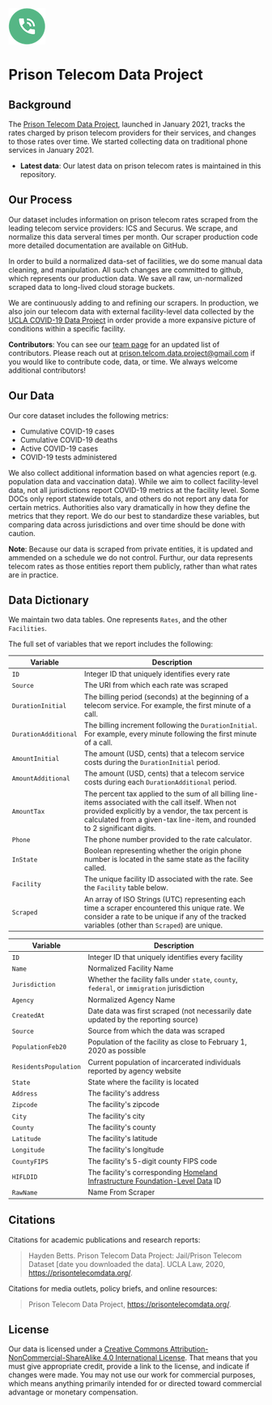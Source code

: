 
![logo](logo.png)

# Prison Telecom Data Project

## Background 
The [Prison Telecom Data Project](https://prisontelecomdata.org), launched in January 2021, tracks the rates charged by prison telecom providers for their services, and changes to those rates over time. We started collecting data on traditional phone services in January 2021.

* **Latest data**: Our latest data on prison telecom rates is maintained in this repository. 

## Our Process  
Our dataset includes information on prison telecom rates scraped from the leading telecom service providers: ICS and Securus. We scrape, and normalize this data serveral times per month. Our scraper production code more detailed documentation are available on GitHub. 

In order to build a normalized data-set of facilities, we do some manual data cleaning, and manipulation. All such changes are committed to github, which represents our production data. We save all raw, un-normalized scraped data to long-lived cloud storage buckets.

We are continuously adding to and refining our scrapers. In production, we also join our telecom data with external facility-level data collected by the [UCLA COVID-19 Data Project](https://github.com/uclalawcovid19behindbars/data) in order provide a more expansive picture of conditions within a specific facility.

**Contributors**: You can see our [team page](https://prisontelecomdata.org/team) for an updated list of contributors. Please reach out at prison.telcom.data.project@gmail.com if you would like to contribute code, data, or time. We always welcome additional contributors! 

## Our Data 
Our core dataset includes the following metrics:

* Cumulative COVID-19 cases 
* Cumulative COVID-19 deaths 
* Active COVID-19 cases 
* COVID-19 tests administered 

We also collect additional information based on what agencies report (e.g. population data and vaccination data). While we aim to collect facility-level data, not all jurisdictions report COVID-19 metrics at the facility level. Some DOCs only report statewide totals, and others do not report any data for certain metrics. Authorities also vary dramatically in how they define the metrics that they report. We do our best to standardize these variables, but comparing data across jurisdictions and over time should be done with caution. 

**Note**: Because our data is scraped from private entities, it is updated and ammended on a schedule we do not control. Furthur, our data represents telecom rates as those entities report them publicly, rather than what rates are in practice.

## Data Dictionary 
We maintain two data tables. One represents `Rates`, and the other `Facilities`.

The full set of variables that we report includes the following: 

| Variable               | Description                                                                                                                    |
|------------------------|--------------------------------------------------------------------------------------------------------------------------------|
| `ID`                   | Integer ID that uniquely identifies every rate                                                                                 |
| `Source`               | The URI from which each rate was scraped                                                                                       |
| `DurationInitial`      | The billing period (seconds) at the beginning of a telecom service. For example, the first minute of a call.                   |
| `DurationAdditional`   | The billing increment following the `DurationInitial`. For example, every minute following the first minute of a call.         |
| `AmountInitial`        | The amount (USD, cents) that a telecom service costs during the `DurationInitial` period.                                      |
| `AmountAdditional`     | The amount (USD, cents) that a telecom service costs during each `DurationAdditional` period.     
| `AmountTax`            | The percent tax applied to the sum of all billing line-items associated with the call itself. When not provided explicitly by a vendor, the tax percent is calculated from a given-tax line-item, and rounded to 2 significant digits.   
| `Phone`                | The phone number provided to the rate calculator.                                                                              |
| `InState`              | Boolean representing whether the origin phone number is located in the same state as the facility called.                      |
| `Facility`             | The unique facility ID associated with the rate. See the `Facility` table below.                                                                                                                                                    |
| `Scraped`              | An array of ISO Strings (UTC) representing each time a scraper encountered this unique rate. We consider a rate to be unique if any of the tracked variables (other than `Scraped`) are unique.                                                                                                      |       

| Variable               | Description                                                                                                                    |
|------------------------|--------------------------------------------------------------------------------------------------------------------------------|
| `ID`                   | Integer ID that uniquely identifies every facility                                                                             |
| `Name`                 | Normalized Facility Name                                                                                                       |
| `Jurisdiction`         | Whether the facility falls under `state`, `county`, `federal`, or `immigration` jurisdiction                                   |
| `Agency`               | Normalized Agency Name                                                                                                         |
| `CreatedAt`            | Date data was first scraped (not necessarily date updated by the reporting source)                                             |  
| `Source`               | Source from which the data was scraped                                                                                         |
| `PopulationFeb20`      | Population of the facility as close to February 1, 2020 as possible                                                            |
| `ResidentsPopulation`  | Current population of incarcerated individuals reported by agency website                                                      |
| `State`                | State where the facility is located                                                                                            |
| `Address`              | The facility's address                                                                                                         |
| `Zipcode`              | The facility's zipcode                                                                                                         |
| `City`                 | The facility's city                                                                                                            |
| `County`               | The facility's county                                                                                                          |
| `Latitude`             | The facility's latitude                                                                                                        |
| `Longitude`            | The facility's longitude                                                                                                       |
| `CountyFIPS`           | The facility's 5-digit county FIPS code                                                                                        |
| `HIFLDID`              | The facility's corresponding [Homeland Infrastructure Foundation-Level Data](https://hifld-geoplatform.opendata.arcgis.com/datasets/prison-boundaries/data) ID |
| `RawName`              | Name From Scraper                                                                                                              |

## Citations

Citations for academic publications and research reports:

> Hayden Betts. Prison Telecom Data Project: Jail/Prison Telecom Dataset [date you downloaded the data]. UCLA Law, 2020, https://prisontelecomdata.org/.

Citations for media outlets, policy briefs, and online resources:

> Prison Telecom Data Project, https://prisontelecomdata.org/.

## License 
Our data is licensed under a [Creative Commons Attribution-NonCommercial-ShareAlike 4.0 International License](https://creativecommons.org/licenses/by-nc-sa/4.0/). That means that you must give appropriate credit, provide a link to the license, and indicate if changes were made. You may not use our work for commercial purposes, which means anything primarily intended for or directed toward commercial advantage or monetary compensation. 
